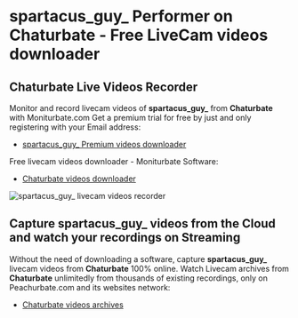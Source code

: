 # spartacus_guy_ Performer on Chaturbate - Free LiveCam videos downloader

## Chaturbate Live Videos Recorder

Monitor and record livecam videos of **spartacus_guy_** from **Chaturbate** with Moniturbate.com
Get a premium trial for free by just and only registering with your Email address:
* [spartacus_guy_ Premium videos downloader](https://moniturbate.com/request-demo-licence-key.html)

Free livecam videos downloader - Moniturbate Software:
* [Chaturbate videos downloader](https://moniturbate.com/moniturbate-download-software.html)

![spartacus_guy_ livecam videos recorder](https://peachurnet.com/templates/moniturbate-software.png)


## Capture spartacus_guy_ videos from the Cloud and watch your recordings on Streaming

Without the need of downloading a software, capture **spartacus_guy_** livecam videos from **Chaturbate** 100% online.
Watch Livecam archives from **Chaturbate** unlimitedly from thousands of existing recordings, only on Peachurbate.com and its websites network:
* [Chaturbate videos archives](https://peachurnet.com/)